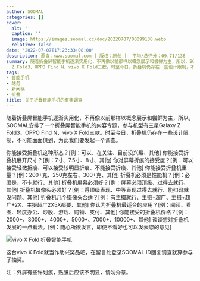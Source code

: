 ```yaml
---
author: SOOMAL
categories: []
cover:
  alt: ''
  caption: ''
  image: https://images.soomal.cc/doc/20220707/00099138.webp
  relative: false
date: '2022-07-07T17:23:33+08:00'
description: 源自：www.soomal.com | 版权：原创 |  平均/总评分：09.71/136
summary: 随着折叠屏智能手机逐渐实用化，不再像以前那样以概念展示和尝鲜为主，所以，SOOMAL安排了一个折叠屏智能手机的内容专题，参与机型有三星Galaxy
  Z Fold3、OPPO Find N、vivo X Fold三款。时至今日，折叠机仍存在一些设计限制，不可能面面俱到，为此我们要发起一个调查
tags:
- 智能手机
- 站务
- 新闻稿
- 折叠
title: 关于折叠智能手机的有奖调查
---
```


随着折叠屏智能手机逐渐实用化，不再像以前那样以概念展示和尝鲜为主，所以，SOOMAL安排了一个折叠屏智能手机的内容专题，参与机型有三星Galaxy Z Fold3、OPPO Find N、vivo X Fold三款。时至今日，折叠机仍存在一些设计限制，不可能面面俱到，为此我们要发起一个调查。


你能接受折叠机这种形态？[例：可以、在关注、目前没兴趣、其他]
你能接受折叠机展开尺寸？[例：7寸、7.5寸、8寸、其他] 
你对屏幕折痕的接受度？[例：可以接受轻微折痕、可以接受较明显折痕、不能接受折痕、其他] 
你能接受折叠机重量？[例：200+克、250克左右、300+克、其他] 
折叠机必须是性能机？[例：必须是、不卡就行、其他] 
折叠机屏幕必须好？[例：屏幕必须顶级、过得去就行、其他] 
折叠机摄像头必须好？[例：得顶级表现、中等表现过得去就行、能扫码就没问题、其他] 
折叠机几个摄像头合适？[例：有主摄就行、主摄+超广、主摄+超广+2X、主摄超广2X5X都要、其他] 
你认为折叠机最适合的应用？[例：阅读、看图、轻度办公、炒股、游戏、购物、支付、其他] 
你能接受的折叠机价格？[例：2000+、3000+、4000+、5000+、7000+、10000+、其他] 
谈谈您对折叠机发展的一点看法。[例：随心所欲发言，即便不看好也可以发表您的意见]

![vivo X Fold 折叠智能手机](https://images.soomal.cc/doc/20220415/00098079.webp)




这台vivo X Fold就当作助兴奖品吧，在留言处登录SOOMAL ID回复调查就算参与了抽奖。

注：外屏有些许划痕，贴膜后应该不明显，请勿介意。